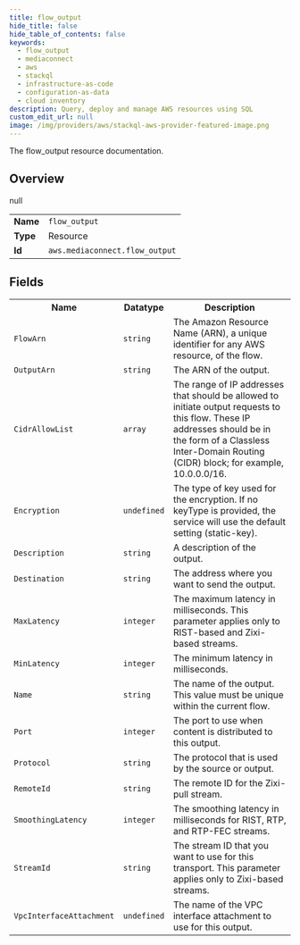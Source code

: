 ```yaml
---
title: flow_output
hide_title: false
hide_table_of_contents: false
keywords:
  - flow_output
  - mediaconnect
  - aws
  - stackql
  - infrastructure-as-code
  - configuration-as-data
  - cloud inventory
description: Query, deploy and manage AWS resources using SQL
custom_edit_url: null
image: /img/providers/aws/stackql-aws-provider-featured-image.png
---
```

The flow_output resource documentation.

## Overview
<table><tbody>
<tr><td><b>Name</b></td><td><code>flow_output</code></td></tr>
<tr><td><b>Type</b></td><td>Resource</td></tr>
null
<tr><td><b>Id</b></td><td><code>aws.mediaconnect.flow_output</code></td></tr>
</tbody></table>

## Fields
<table><tbody>
<tr><th>Name</th><th>Datatype</th><th>Description</th></tr>
<tr><td><code>FlowArn</code></td><td><code>string</code></td><td>The Amazon Resource Name (ARN), a unique identifier for any AWS resource, of the flow.</td></tr><tr><td><code>OutputArn</code></td><td><code>string</code></td><td>The ARN of the output.</td></tr><tr><td><code>CidrAllowList</code></td><td><code>array</code></td><td>The range of IP addresses that should be allowed to initiate output requests to this flow. These IP addresses should be in the form of a Classless Inter-Domain Routing (CIDR) block; for example, 10.0.0.0/16.</td></tr><tr><td><code>Encryption</code></td><td><code>undefined</code></td><td>The type of key used for the encryption. If no keyType is provided, the service will use the default setting (static-key).</td></tr><tr><td><code>Description</code></td><td><code>string</code></td><td>A description of the output.</td></tr><tr><td><code>Destination</code></td><td><code>string</code></td><td>The address where you want to send the output.</td></tr><tr><td><code>MaxLatency</code></td><td><code>integer</code></td><td>The maximum latency in milliseconds. This parameter applies only to RIST-based and Zixi-based streams.</td></tr><tr><td><code>MinLatency</code></td><td><code>integer</code></td><td>The minimum latency in milliseconds.</td></tr><tr><td><code>Name</code></td><td><code>string</code></td><td>The name of the output. This value must be unique within the current flow.</td></tr><tr><td><code>Port</code></td><td><code>integer</code></td><td>The port to use when content is distributed to this output.</td></tr><tr><td><code>Protocol</code></td><td><code>string</code></td><td>The protocol that is used by the source or output.</td></tr><tr><td><code>RemoteId</code></td><td><code>string</code></td><td>The remote ID for the Zixi-pull stream.</td></tr><tr><td><code>SmoothingLatency</code></td><td><code>integer</code></td><td>The smoothing latency in milliseconds for RIST, RTP, and RTP-FEC streams.</td></tr><tr><td><code>StreamId</code></td><td><code>string</code></td><td>The stream ID that you want to use for this transport. This parameter applies only to Zixi-based streams.</td></tr><tr><td><code>VpcInterfaceAttachment</code></td><td><code>undefined</code></td><td>The name of the VPC interface attachment to use for this output.</td></tr>
</tbody></table>